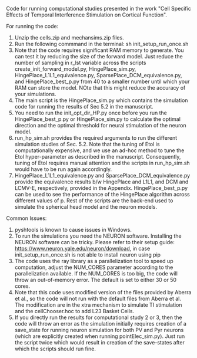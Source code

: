 Code for running computational studies presented in the work "Cell Specific Effects of Temporal Interference Stimulation on Cortical Function".

For running the code: 

1. Unzip the cells.zip and mechansims.zip files.
2. Run the following commmand in the terminal: sh init_setup_run_once.sh
3. Note that the code requires significant RAM memory to generate. You can test it by reducing the size of the forward model. Just reduce the number of sampling in r_lst variable across the scripts create_init_forward_model.py, HingePlace_sim.py, HingePlace_L1L1_equivalence.py, SparsePlace_DCM_equivalence.py, and HingePlace_best_p.py from 40 to a smaller number until which your RAM can store the model. NOte that this might reduce the accuracy of your simulations.
4. The main script is the HingePlace_sim.py which contains the simulation code for running the results of Sec 5.2 in the manuscript.
5. You need to run the init_opt_dir_HP.py once before you run the HingePlace_best_p.py or HingePlace_sim.py to calculate the optimal direction and the optimal threshold for neural stimulation of the neuron model.
6. run_hp_sim.sh provides the required arguments to run the different simulation studies of Sec. 5.2. Note that the tuning of Etol is computationally expensive, and we use an ad-hoc method to tune the Etol hyper-parameter as described in the manuscript. Consequently, tuning of Etol requires manual attention and the scripts in run_hp_sim.sh would have to be run again accordingly.
7. HingePlace_L1L1_equivalence.py and SparsePlace_DCM_equivalence.py provide the equivalence results b/w HingePlace and L1L1, and DCM and LCMV-E, respectively, provided in the Appendix. HingePlace_best_p.py can be used to see the performance of the HingePlace algorithm across different values of p. Rest of the scripts are the back-end used to simulate the spherical head model and the neuron models.

Common Issues: 
1. pyshtools is known to cause issues in Windows.
2. To run the simulations you need the NEURON software. Installing the NEURON software can be tricky. Please refer to their setup guide: https://www.neuron.yale.edu/neuron/download, in case init_setup_run_once.sh is not able to install neuron using pip
3. The code uses the ray library as a parallelization tool to speed up computation, adjust the NUM_CORES parameter according to the parallelization available. If the NUM_CORES is too big, the code will throw an out-of-memory error. The default is set to either 30 or 50 cores.
4. Note that this code uses modified version of the files provided by Aberra et al., so the code will not run with the default files from Aberra et al. The modification are in the xtra mechanism to simulate TI stimulation and the cellChooser.hoc to add L23 Basket Cells.
5.  If you directly run the results for computational study 2 or 3, then the code will throw an error as the simulation initially requires creation of a save_state for running neuron simulation for both PV and Pyr neurons (which are explicitly created when running pointElec_sim.py). Just run the script twice which would result in creation of the save-states after which the scripts should run fine.

